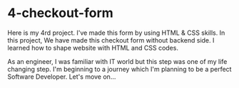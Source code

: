 # 4-checkout-form

Here is my 4rd project. I've made this form by using HTML & CSS skills. 
In this project, We have made this checkout form without backend side.
I learned how to shape website with HTML and CSS codes.


As an engineer, I was familiar with IT world but this step was one of my life changing step. 
I'm beginning to a journey which I'm planning to be a perfect Software Developer.
Let's move on...

